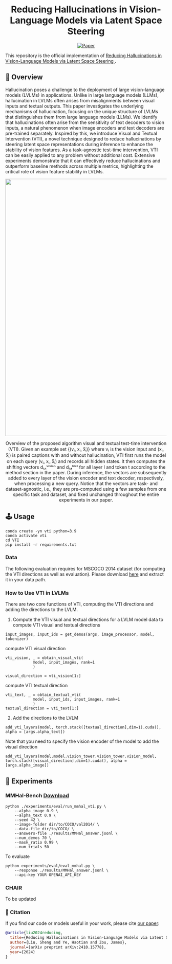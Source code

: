<div align="center">   
  
# Reducing Hallucinations in Vision-Language Models via Latent Space Steering
[![Paper](https://img.shields.io/badge/paper-arXiv%3A2007.00151-green)](https://arxiv.org/abs/2410.15778)

</div>

This repository is the official implementation of [Reducing Hallucinations in Vision-Language Models via Latent Space Steering
](https://arxiv.org/abs/2410.15778).

## 🎯 Overview

Hallucination poses a challenge to the deployment of large vision-language models (LVLMs) in applications. Unlike in large language models (LLMs), hallucination in LVLMs often arises from misalignments between visual inputs and textual outputs. This paper investigates the underlying mechanisms of hallucination, focusing on the unique structure of LVLMs that distinguishes them from large language models (LLMs). We identify that hallucinations often arise from the sensitivity of text decoders to vision inputs, a natural phenomenon when image encoders and text decoders are pre-trained separately. Inspired by this, we introduce Visual and Textual Intervention (VTI), a novel technique designed to reduce hallucinations by steering latent space representations during inference to enhance the stability of vision features. As a task-agnostic test-time intervention, VTI can be easily applied to any problem without additional cost. Extensive experiments demonstrate that it can effectively reduce hallucinations and outperform baseline methods across multiple metrics, highlighting the critical role of vision feature stability in LVLMs.

<p float="left" align="center">
<img src="images/vti_overview.png" width="800" /> 
<figcaption align="center">
Overview of the proposed algorithm visual and textual test-time intervention (VTI). Given an example set 
{(vᵢ, xᵢ, x̅ᵢ)} where vᵢ is the vision input and (xᵢ, x̅ᵢ) is paired captions with and without hallucination, VTI first runs the model on each query (vᵢ, xᵢ, x̅ᵢ) and records all hidden states. It then computes the shifting vectors dₗ,ₜᵛⁱˢⁱᵒⁿ and dₗ,ₜᵗᵉˣᵗ for all layer l and token t according to the method section in the paper. During inference, the vectors are subsequently added to every layer of the vision encoder and text decoder, respectively, when processing a new query. Notice that the vectors are task- and dataset-agnostic, i.e., they are pre-computed using a few samples from one specific task and dataset, and fixed unchanged throughout the entire experiments in our paper.
</figcaption>
</p>

## 🕹️ Usage

```
conda create -yn vti python=3.9
conda activate vti
cd VTI
pip install -r requirements.txt
```

### Data
The following evaluation requires for MSCOCO 2014 dataset (for computing the VTI directions as well as evaluation). Please download [here](https://cocodataset.org/#home) and extract it in your data path.

### How to Use VTI in LVLMs
There are two core functions of VTI, computing the VTI directions and adding the directions to the LVLM.
1. Compute the VTI visual and textual directions for a LVLM model
data to compute VTI visual and textual directions
```
input_images, input_ids = get_demos(args, image_processor, model, tokenizer)

```
compute VTI visual direction
```
vti_vision, _ = obtain_visual_vti(
			model, input_images, rank=1
			)

visual_direction = vti_vision[1:]
```
compute VTI textual direction
```
vti_text, _ = obtain_textual_vti(
			model, input_ids, input_images, rank=1
			)
textual_direction = vti_text[1:]
```

2. Add the directions to the LVLM
```
add_vti_layers(model, torch.stack([textual_direction],dim=1).cuda(), alpha = [args.alpha_text])
```
Note that you need to specify the vision encoder of the model to add the visual direction

```
add_vti_layers(model.model.vision_tower.vision_tower.vision_model, torch.stack([visual_direction],dim=1).cuda(), alpha = [args.alpha_image])
```

## 🏅 Experiments

### MMHal-Bench [Download](https://llava-rlhf.github.io/)
```
python ./experiments/eval/run_mmhal_vti.py \
	--alpha_image 0.9 \
	--alpha_text 0.9 \
	--seed 42 \
	--image-folder dir/to/COCO/val2014/ \
	--data-file dir/to/COCO/ \
	--answers-file ./results/MMHal_answer.jsonl \
	--num_demos 70 \
	--mask_ratio 0.99 \
	--num_trials 50 
```

To evaluate
```
python experiments/eval/eval_mmhal.py \
	--response ./results/MMHal_answer.jsonl \
	--api-key YOUR OPENAI_API_KEY
```

### CHAIR
To be updated

### 📝 Citation

If you find our code or models useful in your work, please cite [our paper](https://arxiv.org/abs/2410.11087):

```bibtex
@article{liu2024reducing,
  title={Reducing Hallucinations in Vision-Language Models via Latent Space Steering},
  author={Liu, Sheng and Ye, Haotian and Zou, James},
  journal={arXiv preprint arXiv:2410.15778},
  year={2024}
}
```